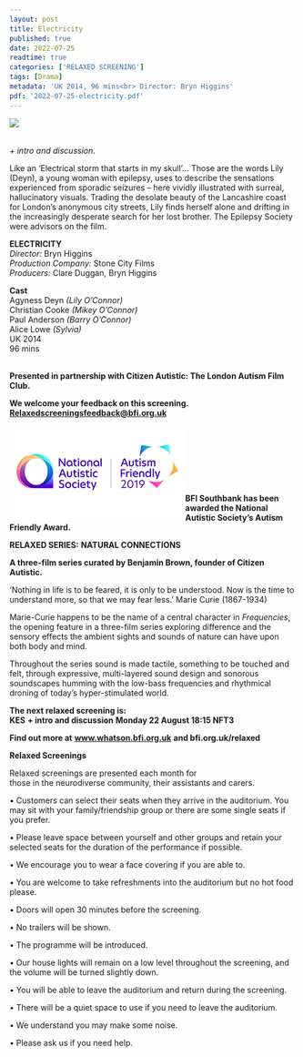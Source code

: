 ```yaml
---
layout: post
title: Electricity
published: true
date: 2022-07-25
readtime: true
categories: ['RELAXED SCREENING']
tags: [Drama]
metadata: 'UK 2014, 96 mins<br> Director: Bryn Higgins'
pdf: '2022-07-25-electricity.pdf'
---
```


<img style="float: left;" src="/img/electricity.jpg"><br><br>

_+ intro and discussion._

Like an ‘Electrical storm that starts in my skull’... Those are the words Lily (Deyn), a young woman with epilepsy, uses to describe the sensations experienced from sporadic seizures – here vividly illustrated with surreal, hallucinatory visuals. Trading the desolate beauty of the Lancashire coast for London’s anonymous city streets, Lily finds herself alone and drifting in the increasingly desperate search for her lost brother. 
The Epilepsy Society were advisors on the film.
<br>

**ELECTRICITY**<br>
_Director:_ Bryn Higgins  
_Production Company:_ Stone City Films  
_Producers:_ Clare Duggan, Bryn Higgins  

**Cast**  
Agyness Deyn _(Lily O’Connor)_  
Christian Cooke _(Mikey O’Connor)_  
Paul Anderson _(Barry O’Connor)_  
Alice Lowe _(Sylvia)_  
UK 2014  
96 mins  
<br>

**Presented in partnership with Citizen Autistic: The London Autism Film Club.**

**We welcome your feedback on this screening. Relaxedscreeningsfeedback@bfi.org.uk**


<img style="float: left;" src="/img/autistic_society.png"><br><br><br><br><br><br><br>
**BFI Southbank has been awarded the National Autistic Society’s Autism Friendly Award.**

**RELAXED SERIES:**
**NATURAL CONNECTIONS**<br>

**A three-film series curated by Benjamin Brown, founder of Citizen Autistic.**<br>

‘Nothing in life is to be feared, it is only to be understood. Now is the time to understand more, so that we may fear less.’  Marie Curie (1867-1934)

Marie-Curie happens to be the name of a central character in _Frequencies_, the opening feature in a three-film series exploring difference and the sensory effects the ambient sights and sounds of nature can have upon both body and mind.

Throughout the series sound is made tactile, something to be touched and felt, through expressive, multi-layered sound design and sonorous soundscapes humming with the low-bass frequencies and rhythmical droning of today’s hyper-stimulated world.

**The next relaxed screening is:**<br>
**KES**
**+ intro and discussion**
**Monday 22 August 18:15 NFT3**

**Find out more at**
**www.whatson.bfi.org.uk**
**and bfi.org.uk/relaxed**

**Relaxed Screenings**<br>

Relaxed screenings are presented each month for  
those in the neurodiverse community, their assistants and carers.

• Customers can select their seats when they arrive in the auditorium. You may sit with your family/friendship group or there are some single seats if you prefer.

• Please leave space between yourself and other groups and retain your selected seats for the duration of the performance if possible.

• We encourage you to wear a face covering if you are  able to.

• You are welcome to take refreshments into the auditorium but no hot food please.

• Doors will open 30 minutes before the screening.

• No trailers will be shown.

• The programme will be introduced.

• Our house lights will remain on a low level throughout the screening, and the volume will be turned slightly down.

• You will be able to leave the auditorium and return during the screening.

• There will be a quiet space to use if you need to leave the auditorium.

• We understand you may make some noise.

• Please ask us if you need help.
